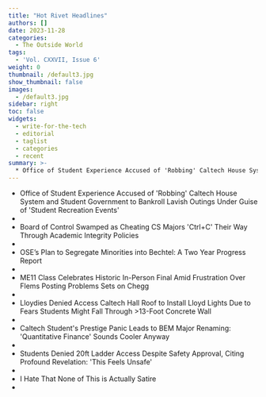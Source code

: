 ```yaml
---
title: "Hot Rivet Headlines"
authors: []
date: 2023-11-28
categories:
  - The Outside World
tags:
  - 'Vol. CXXVII, Issue 6'
weight: 0
thumbnail: /default3.jpg
show_thumbnail: false
images:
  - /default3.jpg
sidebar: right
toc: false
widgets:
  - write-for-the-tech
  - editorial
  - taglist
  - categories
  - recent
summary: >-
  * Office of Student Experience Accused of 'Robbing' Caltech House System and Student Government to Bankroll Lavish Outings Under Guise of 'Student Recreation Events'
---
```


* Office of Student Experience Accused of 'Robbing' Caltech House System and Student Government to Bankroll Lavish Outings Under Guise of 'Student Recreation Events'
* 
* Board of Control Swamped as Cheating CS Majors 'Ctrl+C' Their Way Through Academic Integrity Policies
* 
* OSE’s Plan to Segregate Minorities into Bechtel: A Two Year Progress Report
* 
* ME11 Class Celebrates Historic In-Person Final Amid Frustration Over Flems Posting Problems Sets on Chegg
* 
* Lloydies Denied Access Caltech Hall Roof to Install Lloyd Lights Due to Fears Students Might Fall Through >13-Foot Concrete Wall
* 
* Caltech Student's Prestige Panic Leads to BEM Major Renaming: 'Quantitative Finance' Sounds Cooler Anyway
* 
* Students Denied 20ft Ladder Access Despite Safety Approval, Citing Profound Revelation: 'This Feels Unsafe'
* 
* I Hate That None of This is Actually Satire
* 